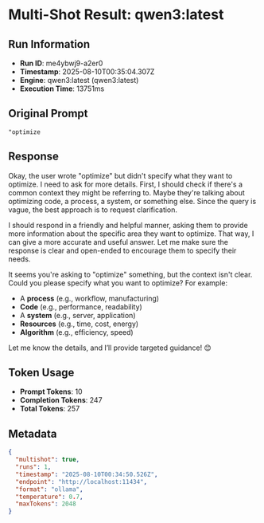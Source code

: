 # Multi-Shot Result: qwen3:latest

## Run Information
- **Run ID**: me4ybwj9-a2er0
- **Timestamp**: 2025-08-10T00:35:04.307Z
- **Engine**: qwen3:latest (qwen3:latest)
- **Execution Time**: 13751ms

## Original Prompt
```
"optimize
```

## Response
<think>
Okay, the user wrote "optimize" but didn't specify what they want to optimize. I need to ask for more details. First, I should check if there's a common context they might be referring to. Maybe they're talking about optimizing code, a process, a system, or something else. Since the query is vague, the best approach is to request clarification.

I should respond in a friendly and helpful manner, asking them to provide more information about the specific area they want to optimize. That way, I can give a more accurate and useful answer. Let me make sure the response is clear and open-ended to encourage them to specify their needs.
</think>

It seems you're asking to "optimize" something, but the context isn't clear. Could you please specify what you want to optimize? For example:
- A **process** (e.g., workflow, manufacturing)
- **Code** (e.g., performance, readability)
- A **system** (e.g., server, application)
- **Resources** (e.g., time, cost, energy)
- **Algorithm** (e.g., efficiency, speed)

Let me know the details, and I’ll provide targeted guidance! 😊


## Token Usage
- **Prompt Tokens**: 10
- **Completion Tokens**: 247
- **Total Tokens**: 257


## Metadata
```json
{
  "multishot": true,
  "runs": 1,
  "timestamp": "2025-08-10T00:34:50.526Z",
  "endpoint": "http://localhost:11434",
  "format": "ollama",
  "temperature": 0.7,
  "maxTokens": 2048
}
```
